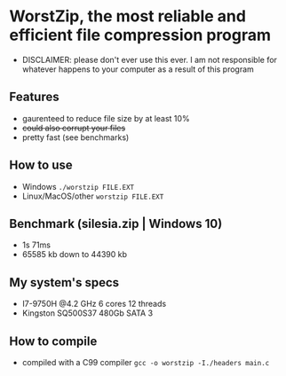 # WorstZip, the most reliable and efficient file compression program

* DISCLAIMER: please don't ever use this ever. I am not responsible for whatever happens to your computer as a result of this program

## Features

* gaurenteed to reduce file size by at least 10%
* ~~could also corrupt your files~~
* pretty fast (see benchmarks)

## How to use

* Windows
```./worstzip FILE.EXT```
* Linux/MacOS/other
```worstzip FILE.EXT```

## Benchmark (silesia.zip | Windows 10)

* 1s 71ms
* 65585 kb down to 44390 kb

## My system's specs

* I7-9750H @4.2 GHz 6 cores 12 threads
* Kingston SQ500S37 480Gb SATA 3

## How to compile

* compiled with a C99 compiler
```gcc -o worstzip -I./headers main.c```